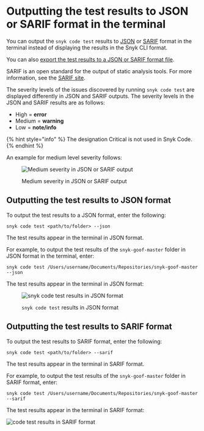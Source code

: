# Outputting the test results to JSON or SARIF format in the terminal

You can output the `snyk code test` results to [JSON](outputting-the-test-results-to-json-or-sarif-format-in-the-terminal.md#outputting-the-test-results-to-json-format) or [SARIF](outputting-the-test-results-to-json-or-sarif-format-in-the-terminal.md#outputting-the-test-results-to-sarif-format) format in the terminal instead of displaying the results in the Snyk CLI format.

You can also [export the test results to a JSON or SARIF format file](exporting-the-test-results-to-a-json-or-sarif-file.md).

SARIF is an open standard for the output of static analysis tools. For more information, see the [SARIF site](https://sarifweb.azurewebsites.net/).

The severity levels of the issues discovered by running `snyk code test` are displayed differently in JSON and SARIF outputs. The severity levels in the JSON and SARIF results are as follows:

* High = **error**
* Medium = **warning**
* Low = **note/info**

{% hint style="info" %}
The designation Critical is not used in Snyk Code.
{% endhint %}

An example for medium level severity follows:

<figure><img src="../../../../.gitbook/assets/snyk Code - CLI - JSON and SARIF - Severity Level Results - in the Terminal.png" alt="Medium severity in JSON or SARIF output"><figcaption><p>Medium severity in JSON or SARIF output</p></figcaption></figure>

## Outputting the test results to JSON format

To output the test results to a JSON format, enter the following:

```
snyk code test <path/to/folder> --json
```

The test results appear in the terminal in JSON format.

For example, to output the test results of the `snyk-goof-master` folder in JSON format in the terminal, enter:

```
snyk code test /Users/username/Documents/Repositories/snyk-goof-master --json
```

The test results appear in the terminal in JSON format:

<figure><img src="../../../../.gitbook/assets/snyk Code - CLI - results - JSON output in the terminal.png" alt="snyk code test results in JSON format"><figcaption><p><code>snyk code test</code> results in JSON format</p></figcaption></figure>

## Outputting the test results to SARIF format

To output the test results to SARIF format, enter the following:

```
snyk code test <path/to/folder> --sarif
```

The test results appear in the terminal in SARIF format.

For example, to output the test results of the `snyk-goof-master` folder in SARIF format, enter:

```
snyk code test /Users/username/Documents/Repositories/snyk-goof-master --sarif
```

The test results appear in the terminal in SARIF format:

![ code test results in SARIF format](<../../../../.gitbook/assets/snyk Code - CLI - results - SARIF output in the terminal.png>)
